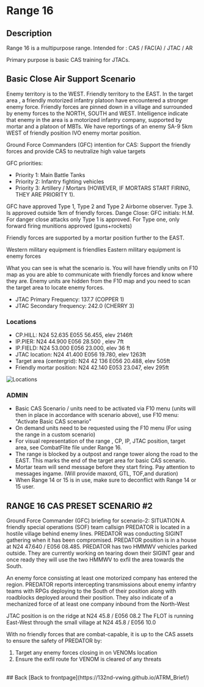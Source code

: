 # Range 16

## Description
Range 16 is a multipurpose range. Intended for : CAS / FAC(A) / JTAC / AR

Primary purpose is basic CAS training for JTACs.


## Basic Close Air Support Scenario
Enemy territory is to the WEST. Friendly territory to the EAST.
In the target area , a friendly motorized infantry platoon have encountered a stronger enemy force. Friendly forces are pinned down in a village
and surrounded by enemy forces to the NORTH, SOUTH and WEST.
Intelligence indicate that  enemy in the area is a motorized infantry company, supported by  mortar and a platoon of MBTs.
We have reportings of an enemy SA-9 5km WEST of friendly position IVO enemy mortar position.

Ground Force Commanders (GFC) intention for CAS: Support the friendly forces and provide CAS to neutralize high value targets

GFC priorities:
- Priority 1: Main Battle Tanks
- Priority 2: Infantry fighting vehicles
- Priority 3: Artillery / Mortars  (HOWEVER, IF MORTARS START FIRING, THEY ARE PRIORITY 1).

GFC have approved Type 1, Type 2 and Type 2 Airborne observer. Type 3. Is approved outside 1km of friendly forces.
Dange Close: GFC initials: H.M. For danger close attacks only Type 1 is approved. For Type one, only forward firing munitions approved (guns+rockets)

Friendly forces are supported by a mortar position further to the EAST.

Western military equipment is friendlies
Eastern military equipment is enemy forces

What you can see is what the scenario is. You will have friendly units on F10 map as you are able to communicate with friendly forces
and know where they are. Enemy units are hidden from the F10 map and you need to scan the target area to locate enemy forces.

- JTAC Primary Frequency: 137.7 (COPPER 1) 
- JTAC Secondary frequency:  242.0 (CHERRY 3)    


### Locations
- CP.HILL: N24 52.635 E055 56.455, elev 2146ft  
- IP.PIER:  N24 44.900 E056 28.500 , elev 7ft
- IP.FIELD: N24 53.000 E056 23.000, elev 36 ft
- JTAC location: N24 41.400 E056 19.780, elev 1263ft
- Target area (centergrid): N24 42 136 E056 20.488, elev 505ft
- Friendly mortar position: N24 42.140 E053 23.047, elev 295ft

![Locations](/ATRM_Brief/Pictures/R16_BASIC_CAS.PNG)


### ADMIN
- Basic CAS Scenario / units need to be activated via F10 menu (units will then in place in accordance with scenario above), use F10 menu: "Activate Basic CAS scenario"
- On demand units need to be requested using the F10 menu (For using the range in a custom scenario)
- For visual representation of the range , CP, IP, JTAC position, target area, see CombatFlite file under Range 16.
- The range is blocked by a outpost and range tower along the road to the EAST. This marks the end of the target area for basic CAS scenario.
- Mortar team will send message before they start firing. Pay attention to messages ingame. (Will provide maxord, GTL, TOF,and duration)
- When Range 14 or 15 is in use, make sure to deconflict with Range 14 or 15 user.

## RANGE 16 CAS PRESET SCENARIO #2

Ground Force Commander (GFC) briefing for scenario-2:
SITUATION
A friendly special operations (SOF) team callsign PREDATOR is located in a hostile village behind enemy lines.
PREDATOR was conducting SIGINT gathering when it has been compromised.
PREDATOR position is in a house at N24 47.640 / E056 08.485. PREDATOR has two HMMWV vehicles parked outside. They are currently working on tearing down their SIGINT gear and once ready they will use the two HMMWV to exfil the area towards the South.

An enemy force consisting at least one motorized company has entered the region. PREDATOR reports intercepting transmissions about enemy infantry teams with RPGs deploying to the South of their position along with roadblocks deployed around their position. They also indicate of a mechanized force of at least one company inbound from the North-West

JTAC position is on the ridge at N24 45.8 / E056 08.2
The FLOT is running East-West through the small village at N24 45.8 / E056 10.0

With no friendly forces that are combat-capable, it is up to the CAS assets to ensure the safety of PREDATOR by:
1) Target any enemy forces closing in on VENOMs location
2) Ensure the exfil route for VENOM is cleared of any threats

<br>
## Back
[Back to frontpage](https://132nd-vwing.github.io/ATRM_Brief/)

